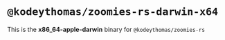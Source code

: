 # `@kodeythomas/zoomies-rs-darwin-x64`

This is the **x86_64-apple-darwin** binary for `@kodeythomas/zoomies-rs`
